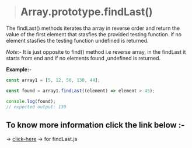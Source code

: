 > # Array.prototype.findLast()

The findLast() methods iterates tha array in reverse order and return the value of the first element that stasfies the provided testing function. if no element stasfies the testing function undefined is returned.

_Note_:- It is just opposite to find() method i.e reverse array, in the findLast it starts from end and if no elements found ,undefined is returned.

**Example:-**

```javascript
const array1 = [5, 12, 50, 130, 44];

const found = array1.findLast((element) => element > 45);

console.log(found);
// expected output: 130
```
## To know more information click the link below :-


&#8594; [click-here](../js/findLast.js)  &#8594; for findLast.js